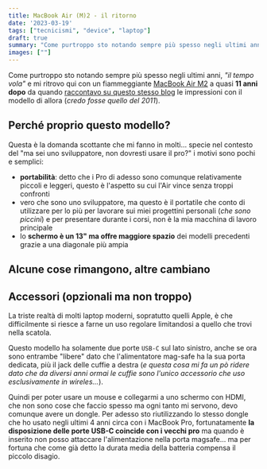 ```yaml
---
title: MacBook Air (M)2 - il ritorno
date: '2023-03-19'
tags: ["tecnicismi", "device", "laptop"]
draft: true
summary: "Come purtroppo sto notando sempre più spesso negli ultimi anni, \"il tempo vola\" e mi ritrovo qui con un fiammeggiante MacBook Air M2 a quasi 11 anni dopo da quando raccontavo su questo stesso blog le impressioni con il modello di allora (credo fosse quello del 2011)."
images: [""]
---
```


Come purtroppo sto notando sempre più spesso negli ultimi anni, *"il tempo vola"* e mi ritrovo qui con un fiammeggiante [MacBook Air M2](https://www.apple.com/it/macbook-air-m2/) a quasi **11 anni dopo** da quando [raccontavo su questo stesso blog](/post/macbook-air) le impressioni con il modello di allora (*credo fosse quello del 2011*).

## Perché proprio questo modello?
Questa è la domanda scottante che mi fanno in molti... specie nel contesto del "ma sei uno sviluppatore, non dovresti usare il pro?" i motivi sono pochi e semplici:

* **portabilità**: detto che i Pro di adesso sono comunque relativamente piccoli e leggeri, questo è l'aspetto su cui l'Air vince senza troppi confronti
* vero che sono uno sviluppatore, ma questo è il portatile che conto di utilizzare per lo più per lavorare sui miei progettini personali (*che sono piccini*) e per presentare durante i corsi, non è la mia macchina di lavoro principale
* lo **schermo è un 13" ma offre maggiore spazio** dei modelli precedenti grazie a una diagonale più ampia
## Alcune cose rimangono, altre cambiano

## Accessori (opzionali ma non troppo)
La triste realtà di molti laptop moderni, sopratutto quelli Apple, è che difficilmente si riesce a farne un uso regolare limitandosi a quello che trovi nella scatola.

Questo modello ha solamente due porte `USB-C` sul lato sinistro, anche se ora sono entrambe "libere" dato che l'alimentatore mag-safe ha la sua porta dedicata, più il jack delle cuffie a destra (*e questa cosa mi fa un pò ridere dato che da diversi anni ormai le cuffie sono l'unico accessorio che uso esclusivamente in wireles...*).

Quindi per poter usare un mouse e collegarmi a uno schermo con HDMI, che non sono cose che faccio spesso ma ogni tanto mi servono, devo comunque avere un dongle. Per adesso sto riutilizzando lo stesso dongle che ho usato negli ultimi 4 anni circa con i MacBook Pro, fortunatamente **la disposizione delle porte USB-C coincide con i vecchi pro** ma quando è inserito non posso attaccare l'alimentazione nella porta magsafe... ma per fortuna che come già detto la durata media della batteria compensa il piccolo disagio.